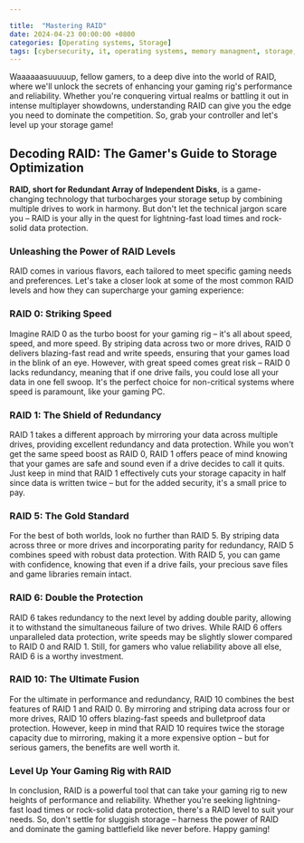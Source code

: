 ```yaml
---

title:  "Mastering RAID"
date: 2024-04-23 00:00:00 +0800 
categories: [Operating systems, Storage] 
tags: [cybersecurity, it, operating systems, memory managment, storage, RAID] 
---
```


Waaaaaasuuuuup, fellow gamers, to a deep dive into the world of RAID, where we'll unlock the secrets of enhancing your gaming rig's performance and reliability. Whether you're conquering virtual realms or battling it out in intense multiplayer showdowns, understanding RAID can give you the edge you need to dominate the competition. So, grab your controller and let's level up your storage game!

## Decoding RAID: The Gamer's Guide to Storage Optimization

**RAID, short for Redundant Array of Independent Disks**, is a game-changing technology that turbocharges your storage setup by combining multiple drives to work in harmony. But don't let the technical jargon scare you – RAID is your ally in the quest for lightning-fast load times and rock-solid data protection.

### Unleashing the Power of RAID Levels

RAID comes in various flavors, each tailored to meet specific gaming needs and preferences. Let's take a closer look at some of the most common RAID levels and how they can supercharge your gaming experience:

### RAID 0: Striking Speed

Imagine RAID 0 as the turbo boost for your gaming rig – it's all about speed, speed, and more speed. By striping data across two or more drives, RAID 0 delivers blazing-fast read and write speeds, ensuring that your games load in the blink of an eye. However, with great speed comes great risk – RAID 0 lacks redundancy, meaning that if one drive fails, you could lose all your data in one fell swoop. It's the perfect choice for non-critical systems where speed is paramount, like your gaming PC.

### RAID 1: The Shield of Redundancy

RAID 1 takes a different approach by mirroring your data across multiple drives, providing excellent redundancy and data protection. While you won't get the same speed boost as RAID 0, RAID 1 offers peace of mind knowing that your games are safe and sound even if a drive decides to call it quits. Just keep in mind that RAID 1 effectively cuts your storage capacity in half since data is written twice – but for the added security, it's a small price to pay.

### RAID 5: The Gold Standard

For the best of both worlds, look no further than RAID 5. By striping data across three or more drives and incorporating parity for redundancy, RAID 5 combines speed with robust data protection. With RAID 5, you can game with confidence, knowing that even if a drive fails, your precious save files and game libraries remain intact.

### RAID 6: Double the Protection

RAID 6 takes redundancy to the next level by adding double parity, allowing it to withstand the simultaneous failure of two drives. While RAID 6 offers unparalleled data protection, write speeds may be slightly slower compared to RAID 0 and RAID 1. Still, for gamers who value reliability above all else, RAID 6 is a worthy investment.

### RAID 10: The Ultimate Fusion

For the ultimate in performance and redundancy, RAID 10 combines the best features of RAID 1 and RAID 0. By mirroring and striping data across four or more drives, RAID 10 offers blazing-fast speeds and bulletproof data protection. However, keep in mind that RAID 10 requires twice the storage capacity due to mirroring, making it a more expensive option – but for serious gamers, the benefits are well worth it.

### Level Up Your Gaming Rig with RAID

In conclusion, RAID is a powerful tool that can take your gaming rig to new heights of performance and reliability. Whether you're seeking lightning-fast load times or rock-solid data protection, there's a RAID level to suit your needs. So, don't settle for sluggish storage – harness the power of RAID and dominate the gaming battlefield like never before. Happy gaming!
